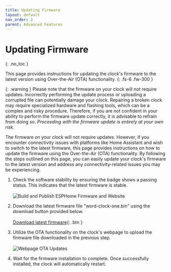 ```yaml
---
title: Updating Firmware
layout: default
nav_order: 2
parent: Advanced Features
---
```


# Updating Firmware

{: .no_toc }

This page provides instructions for updating the clock's firmware to the latest version using Over-the-Air (OTA) functionality.
{: .fs-6 .fw-300 }

{: .warning }
Please note that the firmware on your clock will not require updates. Incorrectly performing the update process or uploading a corrupted file can potentially damage your clock. Repairing a broken clock may require specialized hardware and flashing tools, which can be a complex and risky procedure. Therefore, if you are not confident in your ability to perform the firmware update correctly, it is advisable to refrain from doing so. *Proceeding with the firmware update is entirely at your own risk.*

The firmware on your clock will not require updates. However, if you encounter connectivity issues with platforms like Home Assistant and wish to switch to the latest firmware, this page provides instructions on how to update the firmware using the Over-the-Air (OTA) functionality. By following the steps outlined on this page, you can easily update your clock's firmware to the latest version and address any connectivity-related issues you may be experiencing.

1. Check the software stability by ensuring the badge shows a passing status. This indicates that the latest firmware is stable. <br/><br/>
![Build and Publish ESPHome Firmware and Website](https://github.com/SkyexTechnologies/word-clock-one/actions/workflows/publish.yml/badge.svg)

2. Download the latest firmware file "word-clock-one.bin" using the download button provided below. <br/><br/>
[Download latest firmware](https://skyextechnologies.github.io/word-clock-one/word-clock-one-esp8266/word-clock-one-esp8266.bin){: .btn }

3. Utilize the OTA functionality on the clock's webpage to upload the firmware file downloaded in the previous step. <br/><br/>
![Webpage OTA Updates](https://skyextechnologies.github.io/word-clock-one/images/web-server-entities-ota-update.png)

4. Wait for the firmware installation to complete. Once successfully installed, the clock will automatically restart.

<!-- <p class="button-row" align="left">
  <esp-web-install-button manifest="./word-clock-one-manifest.json"></esp-web-install-button>
</p>

<script
  type="module"
  src="https://unpkg.com/esp-web-tools@9.0.3/dist/web/install-button.js?module"
></script> -->